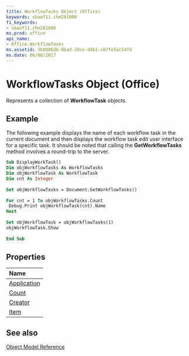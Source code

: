 ```yaml
---
title: WorkflowTasks Object (Office)
keywords: vbaof11.chm281000
f1_keywords:
- vbaof11.chm281000
ms.prod: office
api_name:
- Office.WorkflowTasks
ms.assetid: 3b0006db-9bad-2dce-d4b1-c67fe5ac54f9
ms.date: 06/08/2017
---
```



# WorkflowTasks Object (Office)

Represents a collection of  **WorkflowTask** objects.


## Example

The following example displays the name of each workflow task in the current document and then displays the workflow task edit user interface for a specific task. It should be noted that calling the  **GetWorkflowTasks** method involves a round-trip to the server.


```vb
Sub DisplayWorkTask() 
Dim objWorkflowTasks As WorkflowTasks 
Dim objWorkflowTask As WorkflowTask 
Dim cnt As Integer 
 
Set objWorkflowTasks = Document.GetWorkflowTasks() 
 
For cnt = 1 To objWorkflowTasks.Count 
 Debug.Print objWorkflowTask(cnt).Name 
Next 
 
Set objWorkflowTask = objWorkflowTasks(1) 
objWorkflowTask.Show 
 
End Sub 

```


## Properties



|**Name**|
|:-----|
|[Application](Office.WorkflowTasks.Application.md)|
|[Count](Office.WorkflowTasks.Count.md)|
|[Creator](Office.WorkflowTasks.Creator.md)|
|[Item](Office.WorkflowTasks.Item.md)|

## See also





[Object Model Reference](./overview/reference-object-library-reference-for-office.md)

